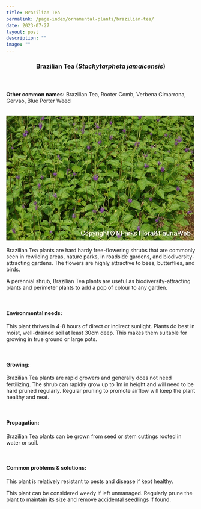 ```yaml
---
title: Brazilian Tea
permalink: /page-index/ornamental-plants/brazilian-tea/
date: 2023-07-27
layout: post
description: ""
image: ""
---
```

<header> 
	<h3>Brazilian Tea (<em>Stachytarpheta jamaicensis</em>)</h3> 
</header> 
 
<section> 
	<p><strong>Other common names:</strong> Brazilian Tea, Rooter Comb, Verbena Cimarrona, Gervao, Blue Porter Weed</p> 
	<br> 
</section> 
 
<section>
	<img title="Photo by Flora and Fauna Web." src="/images/Plants/braziliantea_ffw.jfif">
	<p>Brazilian Tea plants are hard hardy free-flowering shrubs that are commonly seen in rewilding areas, nature parks, in roadside gardens, and biodiversity-attracting gardens. The flowers are highly attractive to bees, butterflies, and birds.</p>
	<p>A perennial shrub, Brazilian Tea plants are useful as biodiversity-attracting plants and perimeter plants to add a pop of colour to any garden.</p>
	 <br> 
</section> 
 
<section> 
  <h4>Environmental needs:</h4> 
    	<p>This plant thrives in 4-8 hours of direct or indirect sunlight. Plants do best in moist, well-drained soil at least 30cm deep. This makes them suitable for growing in true ground or large pots.</p> 
	<br>
</section>

<section> 
  <h4>Growing:</h4> 
		<p>Brazilian Tea plants are rapid growers and generally does not need fertilizing. The shrub can rapidly grow up to 1m in height and will need to be hard pruned regularly. Regular pruning to promote airflow will keep the plant healthy and neat.</p> 
	<br> 
</section> 

<section> 
  <h4>Propagation:</h4> 
		<p>Brazilian Tea plants can be grown from seed or stem cuttings rooted in water or soil.</p> 
	<br> 
</section> 
 
<section> 
  <h4>Common problems &amp; solutions:</h4> 
		<p>This plant is relatively resistant to pests and disease if kept healthy.</p>
		<p>This plant can be considered weedy if left unmanaged. Regularly prune the plant to maintain its size and remove accidental seedlings if found.</p>
	<br> 
</section>